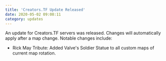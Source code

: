 ```yaml
---
title: 'Creators.TF Update Released'
date: 2020-05-02 09:08:11
category: updates
---
```


<p>An update for Creators.TF servers was released. Changes will automatically apply after a map change. Notable changes include:</p>
<ul>
	<li>Rick May Tribute: Added Valve's Soldier Statue to all custom maps of current map rotation.</li>
</ul>
